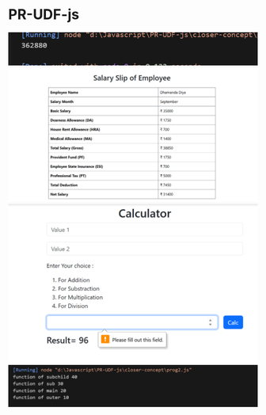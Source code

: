 # PR-UDF-js
![alt text](<Screenshot 2025-09-04 222332.png>) 
![alt text](<Screenshot 2025-09-04 221205.png>) 
![alt text](<Screenshot 2025-09-04 222150.png>) 
![alt text](<Screenshot 2025-09-04 222305.png>)